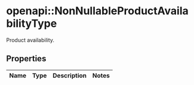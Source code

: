 # openapi::NonNullableProductAvailabilityType

Product availability.

## Properties
Name | Type | Description | Notes
------------ | ------------- | ------------- | -------------


